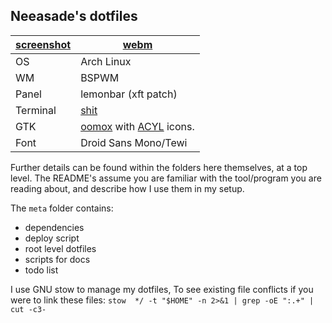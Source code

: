## Neeasade's dotfiles

[screenshot](https://u.teknik.io/3924RL.png) | [webm](https://u.teknik.io/wk6knx.webm)
---------|------
OS		 | Arch Linux
WM		 | BSPWM
Panel	 | lemonbar (xft patch)
Terminal | [shit](https://github.com/neeasade/shit)
GTK 	 | [oomox](https://github.com/actionless/oomox) with [ACYL](http://pobtott.deviantart.com/art/Any-Color-You-Like-175624910) icons.
Font 	 | Droid Sans Mono/Tewi

Further details can be found within the folders here themselves, at a top level. The README's assume you are familiar with the tool/program you are reading about, and describe how I use them in my setup.

The `meta` folder contains:
- dependencies
- deploy script
- root level dotfiles
- scripts for docs
- todo list

I use GNU stow to manage my dotfiles, To see existing file conflicts if you were to link these files: `stow  */ -t "$HOME" -n 2>&1 | grep -oE ":.+" | cut -c3-`

